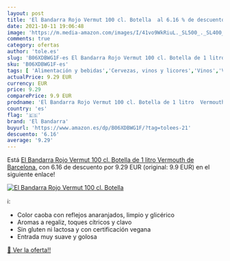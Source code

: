 ```yaml
---
layout: post
title: 'El Bandarra Rojo Vermut 100 cl. Botella  al 6.16 % de descuento'
date: 2021-10-11 19:06:48
image: 'https://m.media-amazon.com/images/I/41vo9WkRiuL._SL500_._SL400_.jpg'
comments: true
category: ofertas
author: 'tole.es'
slug: 'B06XDBWG1F-es El Bandarra Rojo Vermut 100 cl. Botella de 1 litro...'
sku: 'B06XDBWG1F-es'
tags: [ 'Alimentación y bebidas','Cervezas, vinos y licores','Vinos','Vinos fortificados y de postre','el bandarra','vermouth','vermut', ]
actualPrice: 9.29 EUR
currency: EUR
price: 9.29
comparePrice: 9.9 EUR
prodname: 'El Bandarra Rojo Vermut 100 cl. Botella de 1 litro  Vermouth de Barcelona.'
country: 'es'
flag: '🇪🇸'
brand: 'El Bandarra'
buyurl: 'https://www.amazon.es/dp/B06XDBWG1F/?tag=tolees-21'
descuento: '6.16'
average: '9.29'
---
```


Está [El Bandarra Rojo Vermut 100 cl. Botella de 1 litro  Vermouth de Barcelona.](https://www.amazon.es/dp/B06XDBWG1F/?tag=tolees-21) con 6.16 de descuento por 9.29 EUR (original: 9.9 EUR) en el siguiente enlace!

[![El Bandarra Rojo Vermut 100 cl. Botella ](https://m.media-amazon.com/images/I/41vo9WkRiuL._SL500_._SL400_.jpg)](https://www.amazon.es/dp/B06XDBWG1F/?tag=tolees-21)

ℹ️:

- Color caoba con reflejos anaranjados, limpio y glicérico
- Aromas a regaliz, toques cítricos y clavo
- Sin gluten ni lactosa y con certificación vegana
- Entrada muy suave y golosa

[🛒 Ver la oferta!!](https://www.amazon.es/dp/B06XDBWG1F/?tag=tolees-21)
